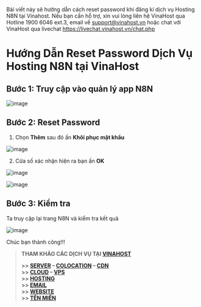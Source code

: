 Bài viết này sẽ hướng dẫn cách reset password khi đăng kí dịch vụ Hosting N8N tại Vinahost. Nếu bạn cần hỗ trợ, xin vui lòng liên hệ VinaHost qua Hotline 1900 6046 ext.3, email về support@vinahost.vn hoặc chat với VinaHost qua livechat https://livechat.vinahost.vn/chat.php  
# Hướng Dẫn Reset Password Dịch Vụ Hosting N8N tại VinaHost

## Bước 1: Truy cập vào quản lý app N8N



![image](https://github.com/user-attachments/assets/5ea97112-e649-4f6b-9374-a565e7b98e2d)



## Bước 2: Reset Password

1. Chọn **Thêm** sau đó ấn **Khôi phục mật khẩu** 

![image](https://github.com/user-attachments/assets/0a4ed10c-95f3-496d-989e-b828e2998361)

2. Cửa số xác nhận hiện ra bạn ấn **OK**

![image](https://github.com/user-attachments/assets/d3a776e3-f8d1-49be-b0fb-83f581cf83b1)

![image](https://github.com/user-attachments/assets/4d6fa263-bdb2-46de-91b7-f0213fc7baec)


## Bước 3: Kiểm tra 
Ta truy cập lại trang N8N và kiểm tra kết quả

![image](https://github.com/user-attachments/assets/afc10c3e-0f4d-4b54-9e90-c1817f7d9062)


Chúc bạn thành công!!!
> **THAM KHẢO CÁC DỊCH VỤ TẠI [VINAHOST](https://vinahost.vn/)**
>
> **\>> [SERVER](https://vinahost.vn/thue-may-chu-rieng/) – [COLOCATION](https://vinahost.vn/colocation.html) – [CDN](https://vinahost.vn/dich-vu-cdn-chuyen-nghiep)**<br>
> **\>> [CLOUD](https://vinahost.vn/cloud-server-gia-re/) – [VPS](https://vinahost.vn/vps-ssd-chuyen-nghiep/)**<br>
> **\>> [HOSTING](https://vinahost.vn/wordpress-hosting)**<br>
> **\>> [EMAIL](https://vinahost.vn/email-hosting)**<br>
> **\>> [WEBSITE](http://vinawebsite.vn/)**<br>
> **\>> [TÊN MIỀN](https://vinahost.vn/ten-mien-gia-re/)**<br>









